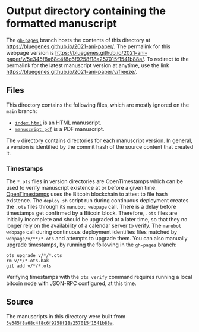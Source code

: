 # Output directory containing the formatted manuscript

The [`gh-pages`](https://github.com/bluegenes/2021-ani-paper/tree/gh-pages) branch hosts the contents of this directory at <https://bluegenes.github.io/2021-ani-paper/>.
The permalink for this webpage version is <https://bluegenes.github.io/2021-ani-paper/v/5e345f8a68c4f8c6f9258f18a257015f1541b88a/>.
To redirect to the permalink for the latest manuscript version at anytime, use the link <https://bluegenes.github.io/2021-ani-paper/v/freeze/>.

## Files

This directory contains the following files, which are mostly ignored on the `main` branch:

+ [`index.html`](index.html) is an HTML manuscript.
+ [`manuscript.pdf`](manuscript.pdf) is a PDF manuscript.

The `v` directory contains directories for each manuscript version.
In general, a version is identified by the commit hash of the source content that created it.

### Timestamps

The `*.ots` files in version directories are OpenTimestamps which can be used to verify manuscript existence at or before a given time.
[OpenTimestamps](https://opentimestamps.org/) uses the Bitcoin blockchain to attest to file hash existence.
The `deploy.sh` script run during continuous deployment creates the `.ots` files through its `manubot webpage` call.
There is a delay before timestamps get confirmed by a Bitcoin block.
Therefore, `.ots` files are initially incomplete and should be upgraded at a later time, so that they no longer rely on the availability of a calendar server to verify.
The `manubot webpage` call during continuous deployment identifies files matched by `webpage/v/**/*.ots` and attempts to upgrade them.
You can also manually upgrade timestamps, by running the following in the `gh-pages` branch:

```shell
ots upgrade v/*/*.ots
rm v/*/*.ots.bak
git add v/*/*.ots
```

Verifying timestamps with the `ots verify` command requires running a local bitcoin node with JSON-RPC configured, at this time.

## Source

The manuscripts in this directory were built from
[`5e345f8a68c4f8c6f9258f18a257015f1541b88a`](https://github.com/bluegenes/2021-ani-paper/commit/5e345f8a68c4f8c6f9258f18a257015f1541b88a).
